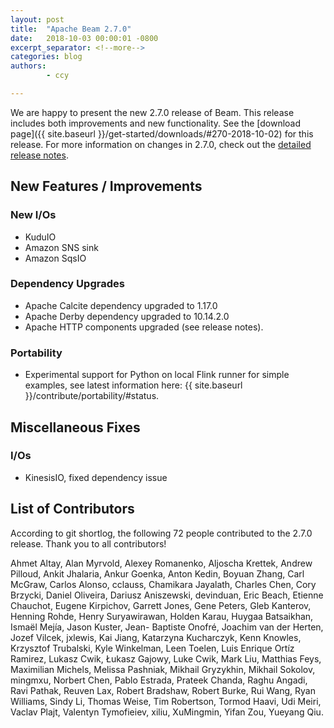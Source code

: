 ```yaml
---
layout: post
title:  "Apache Beam 2.7.0"
date:   2018-10-03 00:00:01 -0800
excerpt_separator: <!--more-->
categories: blog
authors:
        - ccy

---
```

<!--
Licensed under the Apache License, Version 2.0 (the "License");
you may not use this file except in compliance with the License.
You may obtain a copy of the License at

http://www.apache.org/licenses/LICENSE-2.0

Unless required by applicable law or agreed to in writing, software
distributed under the License is distributed on an "AS IS" BASIS,
WITHOUT WARRANTIES OR CONDITIONS OF ANY KIND, either express or implied.
See the License for the specific language governing permissions and
limitations under the License.
-->

We are happy to present the new 2.7.0 release of Beam. This release includes both improvements and new functionality.
See the [download page]({{ site.baseurl }}/get-started/downloads/#270-2018-10-02) for this release.<!--more-->
For more information on changes in 2.7.0, check out the
[detailed release notes](https://issues.apache.org/jira/secure/ReleaseNote.jspa?projectId=12319527&version=12343654).

## New Features / Improvements

### New I/Os

* KuduIO
* Amazon SNS sink
* Amazon SqsIO

### Dependency Upgrades

* Apache Calcite dependency upgraded to 1.17.0
* Apache Derby dependency upgraded to 10.14.2.0
* Apache HTTP components upgraded (see release notes).

### Portability

* Experimental support for Python on local Flink runner for simple
examples, see latest information here:
{{ site.baseurl }}/contribute/portability/#status.

## Miscellaneous Fixes

### I/Os

* KinesisIO, fixed dependency issue 

## List of Contributors

According to git shortlog, the following 72 people contributed
to the 2.7.0 release. Thank you to all contributors!

Ahmet Altay, Alan Myrvold, Alexey Romanenko, Aljoscha Krettek,
Andrew Pilloud, Ankit Jhalaria, Ankur Goenka, Anton Kedin, Boyuan
Zhang, Carl McGraw, Carlos Alonso, cclauss, Chamikara Jayalath,
Charles Chen, Cory Brzycki, Daniel Oliveira, Dariusz Aniszewski,
devinduan, Eric Beach, Etienne Chauchot, Eugene Kirpichov, Garrett
Jones, Gene Peters, Gleb Kanterov, Henning Rohde, Henry Suryawirawan,
Holden Karau, Huygaa Batsaikhan, Ismaël Mejía, Jason Kuster, Jean-
Baptiste Onofré, Joachim van der Herten, Jozef Vilcek, jxlewis, Kai
Jiang, Katarzyna Kucharczyk, Kenn Knowles, Krzysztof Trubalski, Kyle
Winkelman, Leen Toelen, Luis Enrique Ortíz Ramirez, Lukasz Cwik,
Łukasz Gajowy, Luke Cwik, Mark Liu, Matthias Feys, Maximilian Michels,
Melissa Pashniak, Mikhail Gryzykhin, Mikhail Sokolov, mingmxu, Norbert
Chen, Pablo Estrada, Prateek Chanda, Raghu Angadi, Ravi Pathak, Reuven
Lax, Robert Bradshaw, Robert Burke, Rui Wang, Ryan Williams, Sindy Li,
Thomas Weise, Tim Robertson, Tormod Haavi, Udi Meiri, Vaclav Plajt,
Valentyn Tymofieiev, xiliu, XuMingmin, Yifan Zou, Yueyang Qiu.
